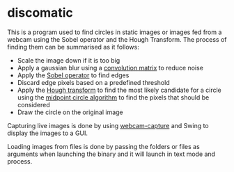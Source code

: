 # discomatic
This is a program used to find circles in static images or images fed from a webcam using the Sobel operator and the Hough Transform.
The process of finding them can be summarised as it follows:

* Scale the image down if it is too big
* Apply a gaussian blur using a [convolution matrix](https://en.wikipedia.org/wiki/Kernel_(image_processing)) to reduce noise
* Apply the [Sobel operator](https://en.wikipedia.org/wiki/Sobel_operator) to find edges
* Discard edge pixels based on a predefined threshold
* Apply the [Hough transform](https://en.wikipedia.org/wiki/Hough_transform#Circle_detection_process) to find the most likely candidate for a circle using the [midpoint circle algorithm](https://en.wikipedia.org/wiki/Midpoint_circle_algorithm) to find the pixels that should be considered
* Draw the circle on the original image

Capturing live images is done by using [webcam-capture](https://github.com/sarxos/webcam-capture) and Swing to display the images to a GUI.

Loading images from files is done by passing the folders or files as arguments when launching the binary and it will launch in text mode and process.

